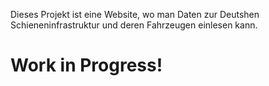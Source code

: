Dieses Projekt ist eine Website, wo man Daten zur Deutshen Schieneninfrastruktur und deren Fahrzeugen einlesen kann.

# Work in Progress!
